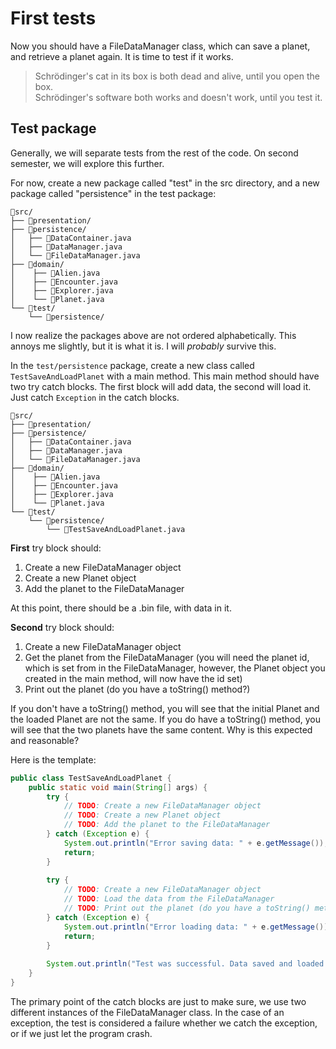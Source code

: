 # First tests

Now you should have a FileDataManager class, which can save a planet, and retrieve a planet again. It is time to test if it works.

> Schrödinger's cat in its box is both dead and alive, until you open the box.\
> Schrödinger's software both works and doesn't work, until you test it.

## Test package

Generally, we will separate tests from the rest of the code. On second semester, we will explore this further.

For now, create a new package called "test" in the src directory, and a new package called "persistence" in the test package:

```{12-13}
📁src/
├── 📁presentation/
├── 📁persistence/
│   ├── 📄DataContainer.java
│   ├── 📄DataManager.java
│   └── 📄FileDataManager.java
├── 📁domain/
│    ├── 📄Alien.java
│    ├── 📄Encounter.java
│    ├── 📄Explorer.java
│    └── 📄Planet.java
└── 📁test/
    └── 📁persistence/
```

I now realize the packages above are not ordered alphabetically. This annoys me slightly, but it is what it is. I will _probably_ survive this.

In the `test/persistence` package, create a new class called `TestSaveAndLoadPlanet` with a main method. This main method should have two try catch blocks. The first block will add data, the second will load it.
Just catch `Exception` in the catch blocks.

```{14}
📁src/
├── 📁presentation/
├── 📁persistence/
│   ├── 📄DataContainer.java
│   ├── 📄DataManager.java
│   └── 📄FileDataManager.java
├── 📁domain/
│    ├── 📄Alien.java
│    ├── 📄Encounter.java
│    ├── 📄Explorer.java
│    └── 📄Planet.java
└── 📁test/
    └── 📁persistence/
        └── 📄TestSaveAndLoadPlanet.java
```


**First** try block should:

1) Create a new FileDataManager object
2) Create a new Planet object
3) Add the planet to the FileDataManager

At this point, there should be a .bin file, with data in it.

**Second** try block should:

1) Create a new FileDataManager object
2) Get the planet from the FileDataManager (you will need the planet id, which is set from in the FileDataManager, however, the Planet object you created in the main method, will now have the id set)
3) Print out the planet (do you have a toString() method?)

If you don't have a toString() method, you will see that the initial Planet and the loaded Planet are not the same. If you do have a toString() method, you will see that the two planets have the same content. Why is this expected and reasonable?

Here is the template:

```Java
public class TestSaveAndLoadPlanet {
    public static void main(String[] args) {
        try {
            // TODO: Create a new FileDataManager object
            // TODO: Create a new Planet object
            // TODO: Add the planet to the FileDataManager
        } catch (Exception e) {
            System.out.println("Error saving data: " + e.getMessage());
            return;
        }
        
        try {
            // TODO: Create a new FileDataManager object
            // TODO: Load the data from the FileDataManager
            // TODO: Print out the planet (do you have a toString() method?)
        } catch (Exception e) {
            System.out.println("Error loading data: " + e.getMessage());
            return;
        }
        
        System.out.println("Test was successful. Data saved and loaded successfully");
    }
}
```

The primary point of the catch blocks are just to make sure, we use two different instances of the FileDataManager class.
In the case of an exception, the test is considered a failure whether we catch the exception, or if we just let the program crash.